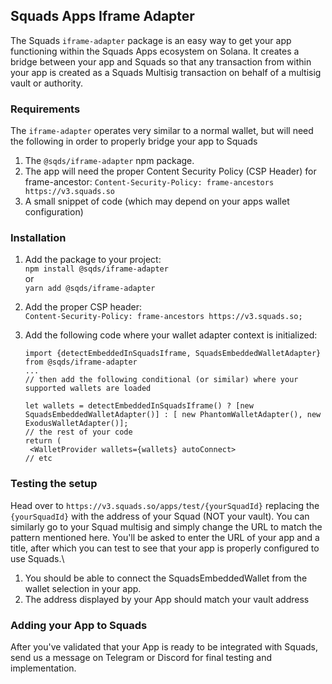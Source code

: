 ## Squads Apps Iframe Adapter
The Squads `iframe-adapter` package is an easy way to get your app functioning within the Squads Apps ecosystem on Solana. It creates a bridge between your app and Squads
so that any transaction from within your app is created as a Squads Multisig transaction on behalf of a multisig vault or authority.

### Requirements
The `iframe-adapter` operates very similar to a normal wallet, but will need the following in order to properly bridge your app to Squads
1. The `@sqds/iframe-adapter` npm package.
2. The app will need the proper Content Security Policy (CSP Header) for frame-ancestor: `Content-Security-Policy: frame-ancestors https://v3.squads.so`
3. A small snippet of code (which may depend on your apps wallet configuration)

### Installation
1. Add the package to your project:\
`npm install @sqds/iframe-adapter`\
or\
`yarn add @sqds/iframe-adapter`

2. Add the proper CSP header:\
`Content-Security-Policy: frame-ancestors https://v3.squads.so;`

3. Add the following code where your wallet adapter context is initialized:
   ```
   import {detectEmbeddedInSquadsIframe, SquadsEmbeddedWalletAdapter} from @sqds/iframe-adapter
   ...
   // then add the following conditional (or similar) where your supported wallets are loaded

   let wallets = detectEmbeddedInSquadsIframe() ? [new SquadsEmbeddedWalletAdapter()] : [ new PhantomWalletAdapter(), new ExodusWalletAdapter()];
   // the rest of your code
   return (
    <WalletProvider wallets={wallets} autoConnect>
   // etc
   ```

### Testing the setup
Head over to `https://v3.squads.so/apps/test/{yourSquadId}` replacing the `{yourSquadId}` with the address of your Squad (NOT your vault). You can similarly go to your
Squad multisig and simply change the URL to match the pattern mentioned here.
You'll be asked to enter the URL of your app and a title, after which you can test to see that your app is properly configured to use Squads.\
1. You should be able to connect the SquadsEmbeddedWallet from the wallet selection in your app.
2. The address displayed by your App should match your vault address

### Adding your App to Squads
After you've validated that your App is ready to be integrated with Squads, send us a message on Telegram or Discord for final testing and implementation.